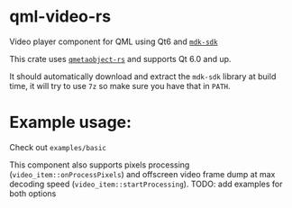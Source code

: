 # qml-video-rs
Video player component for QML using Qt6 and [`mdk-sdk`](https://github.com/wang-bin/mdk-sdk)

This crate uses [`qmetaobject-rs`](https://github.com/woboq/qmetaobject-rs) and supports Qt 6.0 and up. 

It should automatically download and extract the `mdk-sdk` library at build time, it will try to use `7z` so make sure you have that in `PATH`.

# Example usage:
Check out `examples/basic`

This component also supports pixels processing (`video_item::onProcessPixels`) and offscreen video frame dump at max decoding speed (`video_item::startProcessing`). TODO: add examples for both options

